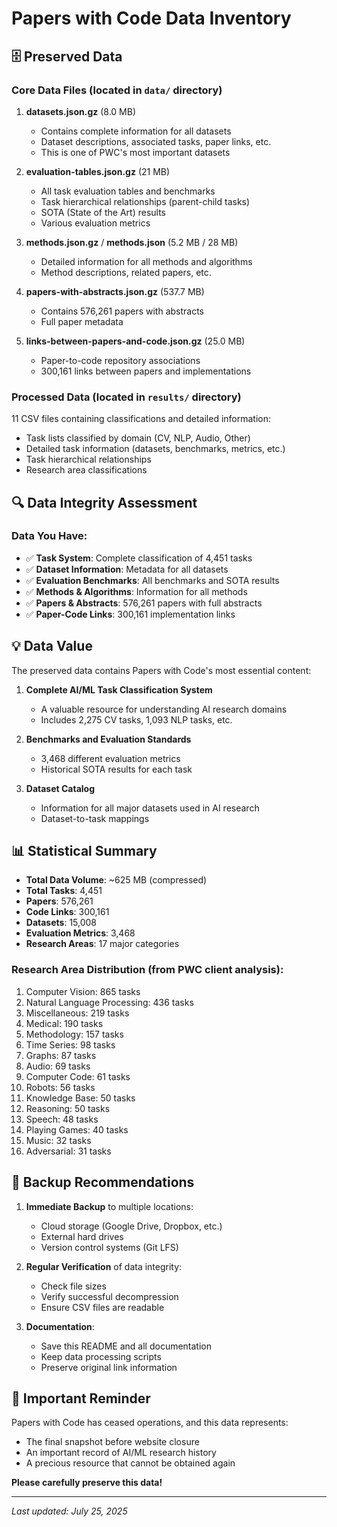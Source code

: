 # Papers with Code Data Inventory

## 🗄️ Preserved Data

### Core Data Files (located in `data/` directory)

1. **datasets.json.gz** (8.0 MB)
   - Contains complete information for all datasets
   - Dataset descriptions, associated tasks, paper links, etc.
   - This is one of PWC's most important datasets

2. **evaluation-tables.json.gz** (21 MB)
   - All task evaluation tables and benchmarks
   - Task hierarchical relationships (parent-child tasks)
   - SOTA (State of the Art) results
   - Various evaluation metrics

3. **methods.json.gz** / **methods.json** (5.2 MB / 28 MB)
   - Detailed information for all methods and algorithms
   - Method descriptions, related papers, etc.

4. **papers-with-abstracts.json.gz** (537.7 MB)
   - Contains 576,261 papers with abstracts
   - Full paper metadata

5. **links-between-papers-and-code.json.gz** (25.0 MB)
   - Paper-to-code repository associations
   - 300,161 links between papers and implementations

### Processed Data (located in `results/` directory)

11 CSV files containing classifications and detailed information:
- Task lists classified by domain (CV, NLP, Audio, Other)
- Detailed task information (datasets, benchmarks, metrics, etc.)
- Task hierarchical relationships
- Research area classifications

## 🔍 Data Integrity Assessment

### Data You Have:
- ✅ **Task System**: Complete classification of 4,451 tasks
- ✅ **Dataset Information**: Metadata for all datasets
- ✅ **Evaluation Benchmarks**: All benchmarks and SOTA results
- ✅ **Methods & Algorithms**: Information for all methods
- ✅ **Papers & Abstracts**: 576,261 papers with full abstracts
- ✅ **Paper-Code Links**: 300,161 implementation links

## 💡 Data Value

The preserved data contains Papers with Code's most essential content:

1. **Complete AI/ML Task Classification System**
   - A valuable resource for understanding AI research domains
   - Includes 2,275 CV tasks, 1,093 NLP tasks, etc.

2. **Benchmarks and Evaluation Standards**
   - 3,468 different evaluation metrics
   - Historical SOTA results for each task

3. **Dataset Catalog**
   - Information for all major datasets used in AI research
   - Dataset-to-task mappings

## 📊 Statistical Summary

- **Total Data Volume**: ~625 MB (compressed)
- **Total Tasks**: 4,451
- **Papers**: 576,261
- **Code Links**: 300,161
- **Datasets**: 15,008
- **Evaluation Metrics**: 3,468
- **Research Areas**: 17 major categories

### Research Area Distribution (from PWC client analysis):
1. Computer Vision: 865 tasks
2. Natural Language Processing: 436 tasks
3. Miscellaneous: 219 tasks
4. Medical: 190 tasks
5. Methodology: 157 tasks
6. Time Series: 98 tasks
7. Graphs: 87 tasks
8. Audio: 69 tasks
9. Computer Code: 61 tasks
10. Robots: 56 tasks
11. Knowledge Base: 50 tasks
12. Reasoning: 50 tasks
13. Speech: 48 tasks
14. Playing Games: 40 tasks
15. Music: 32 tasks
16. Adversarial: 31 tasks

## 🔐 Backup Recommendations

1. **Immediate Backup** to multiple locations:
   - Cloud storage (Google Drive, Dropbox, etc.)
   - External hard drives
   - Version control systems (Git LFS)

2. **Regular Verification** of data integrity:
   - Check file sizes
   - Verify successful decompression
   - Ensure CSV files are readable

3. **Documentation**:
   - Save this README and all documentation
   - Keep data processing scripts
   - Preserve original link information

## 🚨 Important Reminder

Papers with Code has ceased operations, and this data represents:
- The final snapshot before website closure
- An important record of AI/ML research history
- A precious resource that cannot be obtained again

**Please carefully preserve this data!**

---
*Last updated: July 25, 2025*